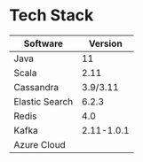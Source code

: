 # Tech Stack

| Software       | Version    |
| -------------- | ---------- |
| Java           | 11         |
| Scala          | 2.11       |
| Cassandra      | 3.9/3.11   |
| Elastic Search | 6.2.3      |
| Redis          | 4.0        |
| Kafka          | 2.11-1.0.1 |
| Azure Cloud    |            |
